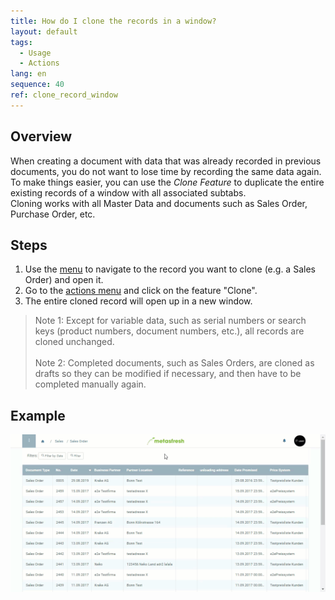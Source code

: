 ```yaml
---
title: How do I clone the records in a window?
layout: default
tags:
  - Usage
  - Actions
lang: en
sequence: 40
ref: clone_record_window
---
```


## Overview
When creating a document with data that was already recorded in previous documents, you do not want to lose time by recording the same data again. To make things easier, you can use the *Clone Feature* to duplicate the entire existing records of a window with all associated subtabs.<br>
Cloning works with all Master Data and documents such as Sales Order, Purchase Order, etc.


## Steps
1. Use the [menu](Menu) to navigate to the record you want to clone (e.g. a Sales Order) and open it.
1. Go to the [actions menu](StartAction) and click on the feature "Clone".
1. The entire cloned record will open up in a new window.
 >Note 1: Except for variable data, such as serial numbers or search keys (product numbers, document numbers, etc.), all records are cloned unchanged.<br><br>
 >Note 2: Completed documents, such as Sales Orders, are cloned as drafts so they can be modified if necessary, and then have to be completed manually again.


## Example
 ![](assets/clone_record_window.gif)
